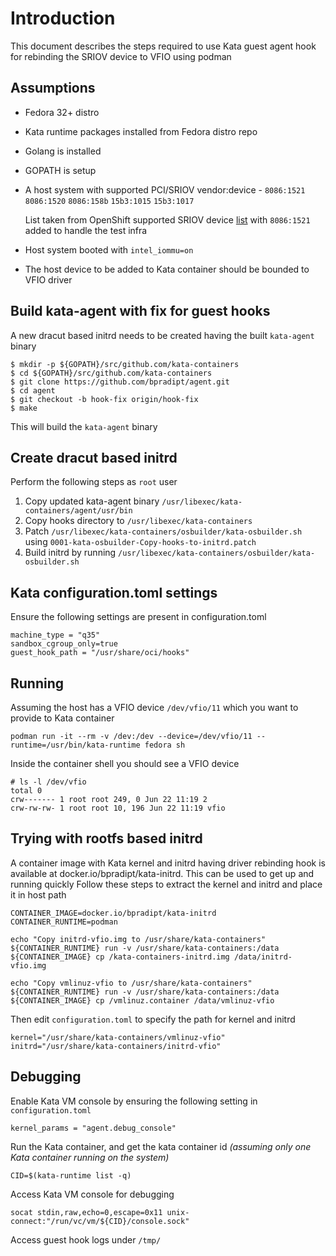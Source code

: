 # Introduction
This document describes the steps required to use Kata guest agent
hook for rebinding the SRIOV device to VFIO using podman

## Assumptions
- Fedora 32+ distro
- Kata runtime packages installed from Fedora distro repo
- Golang is installed
- GOPATH is setup
- A host system with supported PCI/SRIOV vendor:device -
    `8086:1521`
    `8086:1520`
    `8086:158b`
    `15b3:1015`
    `15b3:1017`

    List taken from OpenShift supported SRIOV device [list](https://docs.openshift.com/container-platform/4.2/networking/multiple_networks/configuring-sr-iov.html#supported-devices_configuring-sr-iov)
    with `8086:1521` added to handle the test infra

- Host system booted with `intel_iommu=on`
- The host device to be added to Kata container should be bounded to VFIO driver


## Build kata-agent with fix for guest hooks
A new dracut based initrd needs to be created having the built `kata-agent` binary
```
$ mkdir -p ${GOPATH}/src/github.com/kata-containers
$ cd ${GOPATH}/src/github.com/kata-containers
$ git clone https://github.com/bpradipt/agent.git
$ cd agent
$ git checkout -b hook-fix origin/hook-fix
$ make
```
This will build the `kata-agent` binary

## Create dracut based initrd
Perform the following steps as `root` user
1. Copy updated kata-agent binary `/usr/libexec/kata-containers/agent/usr/bin`
2. Copy hooks directory to `/usr/libexec/kata-containers`
3. Patch `/usr/libexec/kata-containers/osbuilder/kata-osbuilder.sh` using `0001-kata-osbuilder-Copy-hooks-to-initrd.patch`
4. Build initrd by running `/usr/libexec/kata-containers/osbuilder/kata-osbuilder.sh`

## Kata configuration.toml settings
Ensure the following settings are present in configuration.toml

```
machine_type = "q35"
sandbox_cgroup_only=true
guest_hook_path = "/usr/share/oci/hooks"
```

## Running
Assuming the host has a VFIO device `/dev/vfio/11` which you want to provide to Kata container

```
podman run -it --rm -v /dev:/dev --device=/dev/vfio/11 --runtime=/usr/bin/kata-runtime fedora sh
```

Inside the container shell you should see a VFIO device
```
# ls -l /dev/vfio
total 0
crw------- 1 root root 249, 0 Jun 22 11:19 2
crw-rw-rw- 1 root root 10, 196 Jun 22 11:19 vfio
```

## Trying with rootfs based initrd

A container image with Kata kernel and initrd having driver rebinding hook is available at docker.io/bpradipt/kata-initrd.
This can be used to get up and running quickly
Follow these steps to extract the kernel and initrd and place it in host path
```
CONTAINER_IMAGE=docker.io/bpradipt/kata-initrd
CONTAINER_RUNTIME=podman

echo "Copy initrd-vfio.img to /usr/share/kata-containers"
${CONTAINER_RUNTIME} run -v /usr/share/kata-containers:/data ${CONTAINER_IMAGE} cp /kata-containers-initrd.img /data/initrd-vfio.img

echo "Copy vmlinuz-vfio to /usr/share/kata-containers"
${CONTAINER_RUNTIME} run -v /usr/share/kata-containers:/data ${CONTAINER_IMAGE} cp /vmlinuz.container /data/vmlinuz-vfio
```
Then edit `configuration.toml` to specify the path for kernel and initrd
```
kernel="/usr/share/kata-containers/vmlinuz-vfio"
initrd="/usr/share/kata-containers/initrd-vfio"
```

## Debugging
Enable Kata VM console by ensuring the following setting in `configuration.toml`

```
kernel_params = "agent.debug_console"
```

Run the Kata container, and get the kata container id *(assuming only one Kata container running on the system)*
```
CID=$(kata-runtime list -q)
```
Access Kata VM console for debugging
```
socat stdin,raw,echo=0,escape=0x11 unix-connect:"/run/vc/vm/${CID}/console.sock"
```

Access guest hook logs under `/tmp/`


